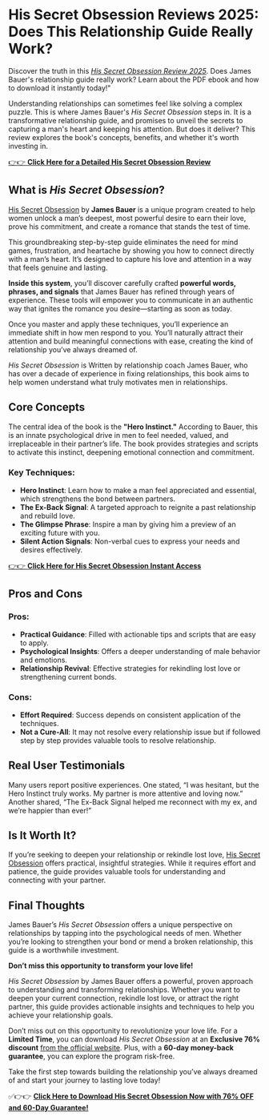 
# His Secret Obsession Reviews 2025: Does This Relationship Guide Really Work?

Discover the truth in this [*His Secret Obsession Review 2025*](https://5urls.com/hissecretsobs). Does James Bauer's relationship guide really work? Learn about the PDF ebook and how to download it instantly today!"

Understanding relationships can sometimes feel like solving a complex puzzle. This is where James Bauer's *His Secret Obsession* steps in. It is a transformative relationship guide, and promises to unveil the secrets to capturing a man's heart and keeping his attention. But does it deliver? This review explores the book's concepts, benefits, and whether it's worth investing in.

[👉👉 **Click Here for a Detailed His Secret Obsession Review**](https://5urls.com/hissecretsobs)

## What is *His Secret Obsession*?

[His Secret Obsession](https://5urls.com/hissecretsobs) by **James Bauer** is a unique program created to help women unlock a man’s deepest, most powerful desire to earn their love, prove his commitment, and create a romance that stands the test of time.  

This groundbreaking step-by-step guide eliminates the need for mind games, frustration, and heartache by showing you how to connect directly with a man’s heart. It’s designed to capture his love and attention in a way that feels genuine and lasting.  

**Inside this system**, you’ll discover carefully crafted **powerful words, phrases, and signals** that James Bauer has refined through years of experience. These tools will empower you to communicate in an authentic way that ignites the romance you desire—starting as soon as today.  

Once you master and apply these techniques, you’ll experience an immediate shift in how men respond to you. You’ll naturally attract their attention and build meaningful connections with ease, creating the kind of relationship you’ve always dreamed of.  

*His Secret Obsession* is Written by relationship coach James Bauer, who has over a decade of experience in fixing relationships, this book aims to help women understand what truly motivates men in relationships.


## Core Concepts

The central idea of the book is the **"Hero Instinct."** According to Bauer, this is an innate psychological drive in men to feel needed, valued, and irreplaceable in their partner’s life. The book provides strategies and scripts to activate this instinct, deepening emotional connection and commitment.

### Key Techniques:
- **Hero Instinct**: Learn how to make a man feel appreciated and essential, which strengthens the bond between partners.  
- **The Ex-Back Signal**: A targeted approach to reignite a past relationship and rebuild love.  
- **The Glimpse Phrase**: Inspire a man by giving him a preview of an exciting future with you.  
- **Silent Action Signals**: Non-verbal cues to express your needs and desires effectively.  

[👉👉 **Click Here for His Secret Obsession Instant Access**](https://5urls.com/hissecretsobs)

## Pros and Cons

### Pros:
- **Practical Guidance**: Filled with actionable tips and scripts that are easy to apply.  
- **Psychological Insights**: Offers a deeper understanding of male behavior and emotions.  
- **Relationship Revival**: Effective strategies for rekindling lost love or strengthening current bonds.  

### Cons:
- **Effort Required**: Success depends on consistent application of the techniques.  
- **Not a Cure-All**: It may not resolve every relationship issue but if followed step by step provides valuable tools to resolve relationship.  

## Real User Testimonials

Many users report positive experiences. One stated, “I was hesitant, but the Hero Instinct truly works. My partner is more attentive and loving now.” Another shared, “The Ex-Back Signal helped me reconnect with my ex, and we’re happier than ever!”

## Is It Worth It?

If you’re seeking to deepen your relationship or rekindle lost love, [His Secret Obsession](https://5urls.com/hissecretsobs) offers practical, insightful strategies. While it requires effort and patience, the guide provides valuable tools for understanding and connecting with your partner.

## Final Thoughts

James Bauer’s *His Secret Obsession* offers a unique perspective on relationships by tapping into the psychological needs of men. Whether you’re looking to strengthen your bond or mend a broken relationship, this guide is a worthwhile investment.

**Don’t miss this opportunity to transform your love life!**  

 *His Secret Obsession* by James Bauer offers a powerful, proven approach to understanding and transforming relationships. Whether you want to deepen your current connection, rekindle lost love, or attract the right partner, this guide provides actionable insights and techniques to help you achieve your relationship goals.  

Don’t miss out on this opportunity to revolutionize your love life. For a **Limited Time**, you can download *His Secret Obsession* at an **Exclusive 76% discount** [from the official website](https://5urls.com/hissecretobs76). Plus, with a **60-day money-back guarantee**, you can explore the program risk-free.  

Take the first step towards building the relationship you’ve always dreamed of and start your journey to lasting love today!  


✅👉👉 **[Click Here to Download His Secret Obsession Now with 76% OFF and 60-Day Guarantee!](https://5urls.com/hissecretobs76)**  
